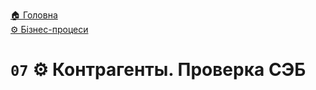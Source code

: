 ﻿[🏠 Головна](../../../README.MD)  
[⚙️ Бізнес-процеси](../../README.MD) 

# `07` ⚙️ Контрагенты. Проверка СЭБ